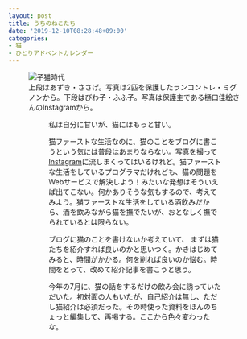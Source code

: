 ```yaml
---
layout: post
title: うちのねこたち
date: '2019-12-10T08:28:48+09:00'
categories:
- 猫
- ひとりアドベントカレンダー
---
```


<figure>
<image src="/blog/images/cats-children.jpg" alt="子猫時代" />
<figcaption>上段はあずき・ささげ。写真は2匹を保護したランコントレ・ミグノンから。下段はびわ子・ふふ子。写真は保護主である樋口佳絵さんのInstagramから。</figcaption>
<figure>

私は自分に甘いが、猫にはもっと甘い。

猫ファーストな生活なのに、猫のことをブログに書こうという気には普段はあまりならない。写真を撮って[Instagram](http://instagram.com/skoji/)に流しまくってはいるけれど。猫ファーストな生活をしているプログラマだけれども、猫の問題をWebサービスで解決しよう！みたいな発想はそういえば出てこない。何かありそうな気もするので、考えてみよう。猫ファーストな生活をしている酒飲みだから、酒を飲みながら猫を撫でたいが、おとなしく撫でられているとは限らない。

ブログに猫のことを書けないか考えていて、 まずは猫たちを紹介すれば良いのかと思いつく。かきはじめてみると、時間がかかる。何を削れば良いのか悩む。時間をとって、改めて紹介記事を書こうと思う。

今年の7月に、猫の話をするだけの飲み会に誘っていただいた。初対面の人もいたが、自己紹介は無し、ただし猫紹介は必須だった。その時使った資料をほんのちょっと編集して、再掲する。ここから色々変わったな。

<script async class="speakerdeck-embed" data-id="d891551984fc4b0697b4fa4774c639bc" data-ratio="1.33333333333333" src="//speakerdeck.com/assets/embed.js"></script>
